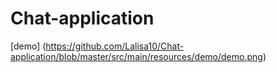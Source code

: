# Chat-application
[demo] (https://github.com/Lalisa10/Chat-application/blob/master/src/main/resources/demo/demo.png)

